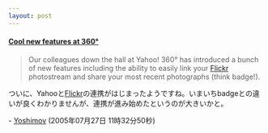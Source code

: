 ```yaml
---
layout: post
---
```

<h4><a href="http://blog.flickr.com/flickrblog/2005/07/cool_new_featur.html">Cool new features at 360°</a></h4>
<blockquote><p>Our colleagues down the hall at Yahoo! 360° has introduced a bunch of new features including the ability to easily link your <a href="http://flickr.com/">Flickr</a> photostream and share your most recent photographs (think badge!).</p>
</blockquote>
<p>ついに、Yahooと<a href="http://flickr.com/">Flickr</a>の連携がはじまったようですね。いまいちbadgeとの違いが良くわかりませんが、連携が進み始めたというのが大きいかと。</p>
<p>- <a href="/?page=Yoshimov" class="wikipage">Yoshimov</a> (2005年07月27日 11時32分50秒)</p>
